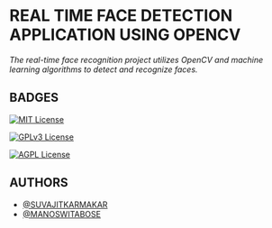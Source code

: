 
# REAL TIME FACE DETECTION APPLICATION USING OPENCV

*The real-time face recognition project utilizes OpenCV and machine learning algorithms to detect and recognize faces.*


## BADGES



[![MIT License](https://img.shields.io/badge/License-MIT-green.svg)](https://choosealicense.com/licenses/mit/)

[![GPLv3 License](https://img.shields.io/badge/License-GPL%20v3-yellow.svg)](https://opensource.org/licenses/)

[![AGPL License](https://img.shields.io/badge/license-AGPL-blue.svg)](http://www.gnu.org/licenses/agpl-3.0)


## AUTHORS

- [@SUVAJITKARMAKAR](https://github.com/SUVAJITKARMAKAR)
- [@MANOSWITABOSE](https://github.com/manoswita2501)

